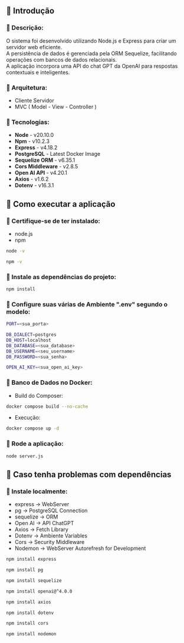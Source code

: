 ## 📜 Introdução

### 📌 Descrição:
O sistema foi desenvolvido utilizando Node.js e Express para criar um servidor web eficiente.  
A persistência de dados é gerenciada pela ORM Sequelize, facilitando operações com bancos de dados relacionais.  
A aplicação incorpora uma API do chat GPT da OpenAI para respostas contextuais e inteligentes.

### 📌 Arquitetura:

- Cliente Servidor
- MVC ( Model - View - Controller )

### 📌 Tecnologias:

- **Node**  -  v20.10.0
- **Npm**  -  v10.2.3
- **Express**  -  v4.18.2
- **PostgreSQL**  -  Latest Docker Image
- **Sequelize ORM**  -  v6.35.1
- **Cors Middleware**  -  v2.8.5
- **Open AI API**  -  v4.20.1
- **Axios**  -  v1.6.2
- **Dotenv**  -  v16.3.1

## 📜 Como executar a aplicação

### 📌 Certifique-se de ter instalado:

- node.js
- npm
```bash
node -v

npm -v
```

### 📌 Instale as dependências do projeto:

```bash
npm install
```

### 📌 Configure suas várias de Ambiente ".env" segundo o modelo:

```bash
PORT=<sua_porta>

DB_DIALECT=postgres
DB_HOST=localhost
DB_DATABASE=<sua_database>
DB_USERNAME=<seu_username>
DB_PASSWORD=<sua_senha>

OPEN_AI_KEY=<sua_open_ai_key>
```

### 📌 Banco de Dados no Docker:

- Build do Composer:
```bash
docker compose build --no-cache
```

- Execução:
```bash
docker compose up -d
```

### 📌 Rode a aplicação:

```bash
node server.js
```

## 📜 Caso tenha problemas com dependências

### 📌 Instale localmente:

- express -> WebServer
- pg -> PostgreSQL Connection
- sequelize -> ORM
- Open AI -> API ChatGPT
- Axios -> Fetch Library
- Dotenv -> Ambiente Variables
- Cors -> Security Middleware
- Nodemon -> WebServer Autorefresh for Development

```bash
npm install express

npm install pg

npm install sequelize

npm install openai@^4.0.0

npm install axios

npm install dotenv

npm install cors

npm install nodemon
```


